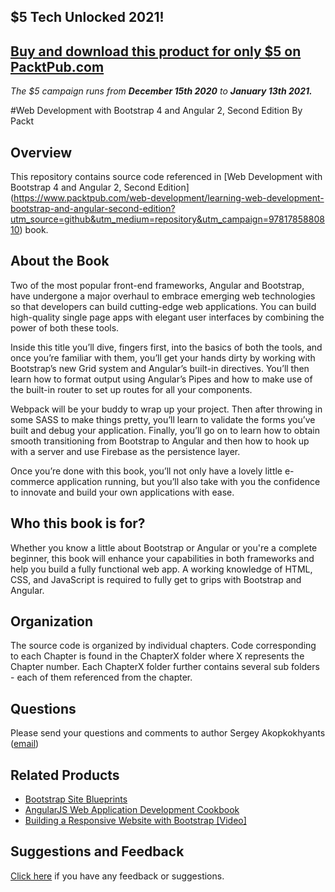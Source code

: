 ## $5 Tech Unlocked 2021!
[Buy and download this product for only $5 on PacktPub.com](https://www.packtpub.com/)
-----
*The $5 campaign         runs from __December 15th 2020__ to __January 13th 2021.__*

#Web Development with Bootstrap 4 and Angular 2, Second Edition
By Packt

## Overview

This repository contains source code referenced in [Web Development with Bootstrap 4 and Angular 2, Second Edition] (https://www.packtpub.com/web-development/learning-web-development-bootstrap-and-angular-second-edition?utm_source=github&utm_medium=repository&utm_campaign=9781785880810) book. 

## About the Book

Two of the most popular front-end frameworks, Angular and Bootstrap, have undergone a major overhaul to embrace emerging web technologies so that developers can build cutting-edge web applications. You can build high-quality single page apps with elegant user interfaces by combining the power of both these tools.

Inside this title you’ll dive, fingers first, into the basics of both the tools, and once you’re familiar with them, you’ll get your hands dirty by working with Bootstrap’s new Grid system and Angular’s built-in directives. You’ll then learn how to format output using Angular’s Pipes and how to make use of the built-in router to set up routes for all your components.

Webpack will be your buddy to wrap up your project. Then after throwing in some SASS to make things pretty, you’ll learn to validate the forms you’ve built and debug your application. Finally, you’ll go on to learn how to obtain smooth transitioning from Bootstrap to Angular and then how to hook up with a server and use Firebase as the persistence layer.

Once you’re done with this book, you’ll not only have a lovely little e-commerce application running, but you’ll also take with you the confidence to innovate and build your own applications with ease.

## Who this book is for?

Whether you know a little about Bootstrap or Angular or you're a complete beginner, this book will enhance your capabilities in both frameworks and help you build a fully functional web app. A working knowledge of HTML, CSS, and JavaScript is required to fully get to grips with Bootstrap and Angular.

## Organization

The source code is organized by individual chapters. Code corresponding to each Chapter is found in the ChapterX folder where X represents the Chapter number. Each ChapterX folder further contains several sub folders - each of them referenced from the chapter.

## Questions

Please send your questions and comments to author Sergey Akopkokhyants ([email](mailto:akserg@gmail.com))  

## Related Products

* [Bootstrap Site Blueprints](https://www.packtpub.com/web-development/bootstrap-site-blueprints?utm_source=github&utm_medium=repository&utm_campaign=9781782164524)
* [AngularJS Web Application Development Cookbook](https://www.packtpub.com/web-development/angularjs-web-application-development-cookbook?utm_source=github&utm_medium=repository&utm_campaign=9781783283354)
* [Building a Responsive Website with Bootstrap [Video]](https://www.packtpub.com/web-development/building-responsive-website-bootstrap-video?utm_source=github&utm_medium=repository&utm_campaign=9781782164982)


## Suggestions and Feedback

[Click here](https://docs.google.com/forms/d/e/1FAIpQLSe5qwunkGf6PUvzPirPDtuy1Du5Rlzew23UBp2S-P3wB-GcwQ/viewform) if you have any feedback or suggestions.
